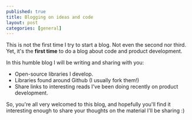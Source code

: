 ```yaml
---
published: true
title: Blogging on ideas and code
layout: post
categories: [general]
---
```

This is not the first time I try to start a blog. Not even the second nor third. Yet, it's the **first time** to do a blog about code and product development. 

In this humble blog I will be writing and sharing with you: 

- Open-source libraries I develop.
- Libraries found around Github (I usually fork them!)
- Share links to interesting reads I've been doing recently on product development.

So, you're all very welcomed to this blog, and hopefully you'll find it interesting enough to share your thoughts on the material I'll be sharing :)